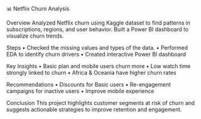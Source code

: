 📊 Netflix Churn Analysis

Overview
Analyzed Netflix churn using Kaggle dataset to find patterns in subscriptions, regions, and user behavior. Built a Power BI dashboard to visualize churn trends.

Steps
•	Checked the missing values and types of the data.
•	Performed EDA to identify churn drivers
•	Created interactive Power BI dashboard

Key Insights
•	Basic plan and mobile users churn more
•	Low watch time strongly linked to churn
•	Africa & Oceania have higher churn rates

Recommendations
•	Discounts for Basic users
•	Re-engagement campaigns for inactive users
•	Improve mobile experience

Conclusion
This project highlights customer segments at risk of churn and suggests actionable strategies to improve retention and engagement.

